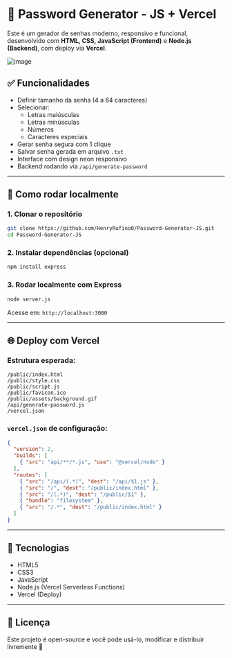 # 🔐 Password Generator - JS + Vercel

Este é um gerador de senhas moderno, responsivo e funcional, desenvolvido com **HTML, CSS, JavaScript (Frontend)** e **Node.js (Backend)**, com deploy via **Vercel**.

![image](https://github.com/user-attachments/assets/054b76da-f0c1-442b-804a-4133b60b4d28)


## ✅ Funcionalidades

- Definir tamanho da senha (4 a 64 caracteres)
- Selecionar:
  - Letras maiúsculas
  - Letras minúsculas
  - Números
  - Caracteres especiais
- Gerar senha segura com 1 clique
- Salvar senha gerada em arquivo `.txt`
- Interface com design neon responsivo
- Backend rodando via `/api/generate-password`

---

## 🚀 Como rodar localmente

### 1. Clonar o repositório
```bash
git clone https://github.com/HenryRufino0/Password-Generator-JS.git
cd Password-Generator-JS
```

### 2. Instalar dependências (opcional)
```bash
npm install express
```

### 3. Rodar localmente com Express
```bash
node server.js
```

Acesse em: `http://localhost:3000`

---

## 🌐 Deploy com Vercel

### Estrutura esperada:
```
/public/index.html
/public/style.css
/public/script.js
/public/favicon.ico
/public/assets/background.gif
/api/generate-password.js
/vercel.json
```

### `vercel.json` de configuração:
```json
{
  "version": 2,
  "builds": [
    { "src": "api/**/*.js", "use": "@vercel/node" }
  ],
  "routes": [
    { "src": "/api/(.*)", "dest": "/api/$1.js" },
    { "src": "/", "dest": "/public/index.html" },
    { "src": "/(.*)", "dest": "/public/$1" },
    { "handle": "filesystem" },
    { "src": "/.*", "dest": "/public/index.html" }
  ]
}
```

---

## 🧠 Tecnologias

- HTML5
- CSS3
- JavaScript
- Node.js (Vercel Serverless Functions)
- Vercel (Deploy)

---

## 📄 Licença

Este projeto é open-source e você pode usá-lo, modificar e distribuir livremente 🚀
